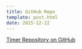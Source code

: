 ```yaml
---
title: GitHub Repo
template: post.html
date: 2015-12-22
---
```


[Timer Repository on GitHub](https://github.com/rewfergu/timer)
